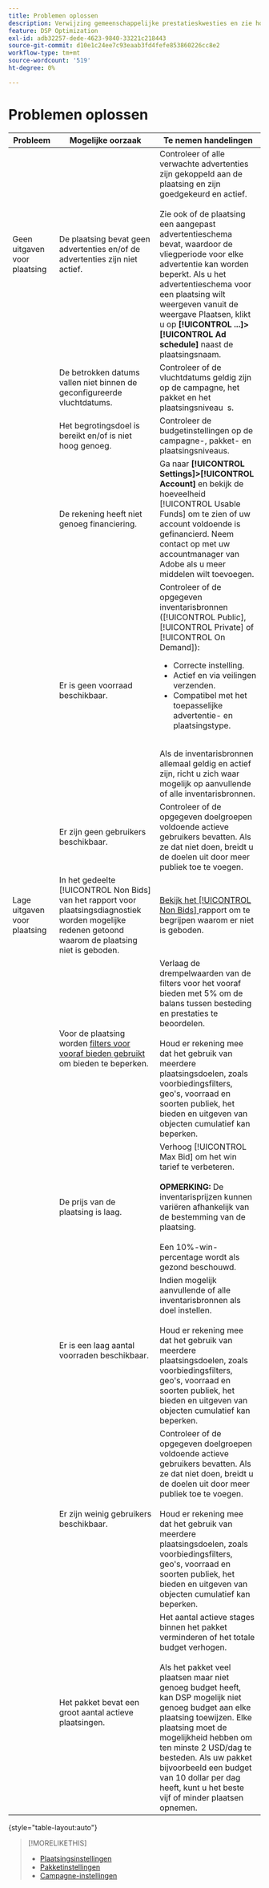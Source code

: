 ```yaml
---
title: Problemen oplossen
description: Verwijzing gemeenschappelijke prestatieskwesties en zie hoe te om hen problemen op te lossen.
feature: DSP Optimization
exl-id: adb32257-dede-4623-9840-33221c218443
source-git-commit: d10e1c24ee7c93eaab3fd4fefe853860226cc8e2
workflow-type: tm+mt
source-wordcount: '519'
ht-degree: 0%

---
```


# Problemen oplossen

| Probleem | Mogelijke oorzaak | Te nemen handelingen |
| --- | --- | --- |
| Geen uitgaven voor plaatsing | De plaatsing bevat geen advertenties en/of de advertenties zijn niet actief. | Controleer of alle verwachte advertenties zijn gekoppeld aan de plaatsing en zijn goedgekeurd en actief.<br><br>Zie ook of de plaatsing een aangepast advertentieschema bevat, waardoor de vliegperiode voor elke advertentie kan worden beperkt. Als u het advertentieschema voor een plaatsing wilt weergeven vanuit de weergave Plaatsen, klikt u op **[!UICONTROL ...]>[!UICONTROL Ad schedule]** naast de plaatsingsnaam. |
|  | De betrokken datums vallen niet binnen de geconfigureerde vluchtdatums. | Controleer of de vluchtdatums geldig zijn op de campagne, het pakket en het plaatsingsniveau &#x200B; s. |
|  | Het begrotingsdoel is bereikt en/of is niet hoog genoeg. | Controleer de budgetinstellingen op de campagne-, pakket- en plaatsingsniveaus. |
|  | De rekening heeft niet genoeg financiering. | Ga naar **[!UICONTROL Settings]>[!UICONTROL Account]** en bekijk de hoeveelheid [!UICONTROL Usable Funds] om te zien of uw account voldoende is gefinancierd. Neem contact op met uw accountmanager van Adobe als u meer middelen wilt toevoegen. |
|  | Er is geen voorraad beschikbaar. | Controleer of de opgegeven inventarisbronnen ([!UICONTROL Public], [!UICONTROL Private] of [!UICONTROL On Demand]):<ul><li>Correcte instelling.</li><li>Actief en via veilingen verzenden.</li><li>Compatibel met het toepasselijke advertentie- en plaatsingstype.</li></ul><br>Als de inventarisbronnen allemaal geldig en actief zijn, richt u zich waar mogelijk op aanvullende of alle inventarisbronnen. |
|  | Er zijn geen gebruikers beschikbaar. | Controleer of de opgegeven doelgroepen voldoende actieve gebruikers bevatten. Als ze dat niet doen, breidt u de doelen uit door meer publiek toe te voegen. |
| Lage uitgaven voor plaatsing | In het gedeelte [!UICONTROL Non Bids] van het rapport voor plaatsingsdiagnostiek worden mogelijke redenen getoond waarom de plaatsing niet is geboden. | [Bekijk het  [!UICONTROL Non Bids] ](/help/dsp/campaign-management/reports/placement-diagnostics.md) rapport om te begrijpen waarom er niet is geboden.   <!-- add link/edit text when file available: See the [in-depth guide to possible Non-Bid Reasons (NBR)](link) for more information. --> |
|  | Voor de plaatsing worden [filters voor vooraf bieden gebruikt](/help/dsp/campaign-management/placements/placement-settings.md) om bieden te beperken. | Verlaag de drempelwaarden van de filters voor het vooraf bieden met 5% om de balans tussen besteding en prestaties te beoordelen. <!-- wording? and are users just supposed to manually monitor whether it makes a difference? --><br><br>Houd er rekening mee dat het gebruik van meerdere plaatsingsdoelen, zoals voorbiedingsfilters, geo&#39;s, voorraad en soorten publiek, het bieden en uitgeven van objecten cumulatief kan beperken. |
|  | De prijs van de plaatsing is laag. | Verhoog [!UICONTROL Max Bid] om het win tarief te verbeteren.<br><br><b>OPMERKING:</b> De inventarisprijzen kunnen variëren afhankelijk van de bestemming van de plaatsing.<br><br>Een 10%-win-percentage wordt als gezond beschouwd. |
|  | Er is een laag aantal voorraden beschikbaar. | Indien mogelijk aanvullende of alle inventarisbronnen als doel instellen.<br><br>Houd er rekening mee dat het gebruik van meerdere plaatsingsdoelen, zoals voorbiedingsfilters, geo&#39;s, voorraad en soorten publiek, het bieden en uitgeven van objecten cumulatief kan beperken. |
|  | Er zijn weinig gebruikers beschikbaar. | Controleer of de opgegeven doelgroepen voldoende actieve gebruikers bevatten. Als ze dat niet doen, breidt u de doelen uit door meer publiek toe te voegen.<br><br>Houd er rekening mee dat het gebruik van meerdere plaatsingsdoelen, zoals voorbiedingsfilters, geo&#39;s, voorraad en soorten publiek, het bieden en uitgeven van objecten cumulatief kan beperken. |
|  | Het pakket bevat een groot aantal actieve plaatsingen. | Het aantal actieve stages binnen het pakket verminderen of het totale budget verhogen.<br><br>Als het pakket veel plaatsen maar niet genoeg budget heeft, kan DSP mogelijk niet genoeg budget aan elke plaatsing toewijzen. Elke plaatsing moet de mogelijkheid hebben om ten minste 2 USD/dag te besteden. Als uw pakket bijvoorbeeld een budget van 10 dollar per dag heeft, kunt u het beste vijf of minder plaatsen opnemen. &#x200B; |

{style=&quot;table-layout:auto&quot;}

>[!MORELIKETHIS]
>
>* [Plaatsingsinstellingen](/help/dsp/campaign-management/placements/placement-settings.md)
>* [Pakketinstellingen](/help/dsp/campaign-management/packages/package-settings.md)
>* [Campagne-instellingen](/help/dsp/campaign-management/campaigns/campaign-settings.md)

